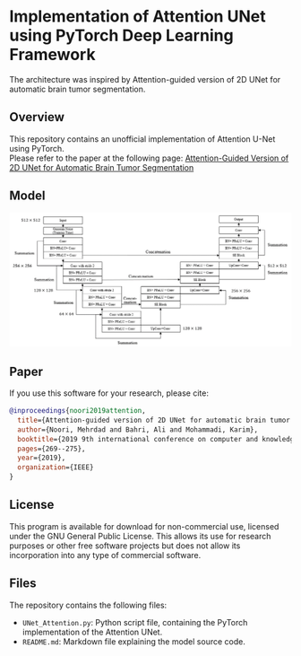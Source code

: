 
# Implementation of Attention UNet using PyTorch Deep Learning Framework
 
The architecture was inspired by Attention-guided version of 2D UNet for automatic brain tumor segmentation. 

## Overview
This repository contains an unofficial implementation of Attention U-Net using PyTorch.<br/>
Please refer to the paper at the following page: 
[Attention-Guided Version of 2D UNet for Automatic Brain Tumor Segmentation](https://ieeexplore.ieee.org/document/8964956?denie "Visit")

## Model
![Local Image](Attention_UNet.png "Attention UNet")
## Paper
If you use this software for your research, please cite:

```bibtex
@inproceedings{noori2019attention,
  title={Attention-guided version of 2D UNet for automatic brain tumor segmentation},
  author={Noori, Mehrdad and Bahri, Ali and Mohammadi, Karim},
  booktitle={2019 9th international conference on computer and knowledge engineering (ICCKE)},
  pages={269--275},
  year={2019},
  organization={IEEE}
}
```

## License
This program is available for download for non-commercial use, licensed under the GNU General Public License. This allows its use for research purposes or other free software projects but does not allow its incorporation into any type of commercial software.

## Files
The repository contains the following files:

- `UNet_Attention.py`: Python script file, containing the PyTorch implementation of the Attention UNet.
- `README.md`: Markdown file explaining the model source code.
